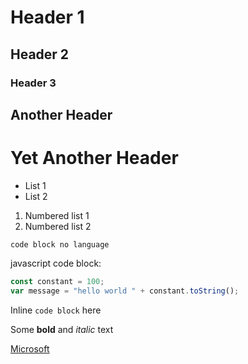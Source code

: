 # Header 1

## Header 2

### Header 3

## Another Header

# Yet Another Header

-   List 1
-   List 2

1. Numbered list 1
2. Numbered list 2

```
code block no language
```

javascript code block:

```javascript
const constant = 100;
var message = "hello world " + constant.toString();
```

Inline `code block` here

Some **bold** and _italic_ text

[Microsoft](https:///www.microsoft.com)
